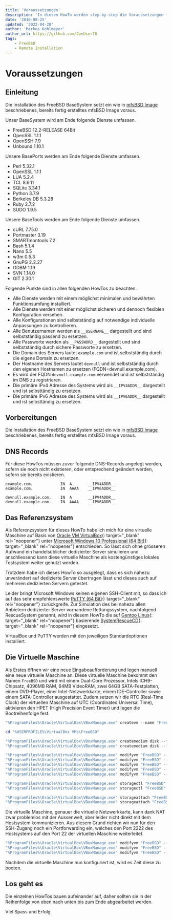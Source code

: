 ```yaml
---
title: 'Voraussetzungen'
description: 'In diesem HowTo werden step-by-step die Voraussetzungen für die Remote Installation des FreeBSD 64Bit BaseSystem auf einem dedizierten Server beschrieben.'
date: '2010-08-25'
updated: '2022-04-28'
author: 'Markus Kohlmeyer'
author_url: https://github.com/JoeUser78
tags:
    - FreeBSD
    - Remote Installation
---
```


# Voraussetzungen

## Einleitung

Die Installation des FreeBSD BaseSystem setzt ein wie in [mfsBSD Image](/howtos/freebsd/mfsbsd_image/) beschriebenes, bereits fertig erstelltes mfsBSD Image voraus.

Unser BaseSystem wird am Ende folgende Dienste umfassen.

- FreeBSD 12.2-RELEASE 64Bit
- OpenSSL 1.1.1
- OpenSSH 7.9
- Unbound 1.10.1

Unsere BasePorts werden am Ende folgende Dienste umfassen.

- Perl 5.32.1
- OpenSSL 1.1.1
- LUA 5.2.4
- TCL 8.6.11
- SQLite 3.34.1
- Python 3.7.9
- Berkeley DB 5.3.28
- Ruby 2.7.2
- SUDO 1.9.5

Unsere BaseTools werden am Ende folgende Dienste umfassen.

- cURL 7.75.0
- Portmaster 3.19
- SMARTmontools 7.2
- Bash 5.1.4
- Nano 5.5
- w3m 0.5.3
- GnuPG 2.2.27
- GDBM 1.19
- SVN 1.14.0
- GIT 2.30.1

Folgende Punkte sind in allen folgenden HowTos zu beachten.

- Alle Dienste werden mit einem möglichst minimalen und bewährten Funktionsumfang installiert.
- Alle Dienste werden mit einer möglichst sicheren und dennoch flexiblen Konfiguration versehen.
- Alle Konfigurationen sind selbstständig auf notwendige individuelle Anpassungen zu kontrollieren.
- Alle Benutzernamen werden als `__USERNAME__` dargestellt und sind selbstständig passend zu ersetzen.
- Alle Passworte werden als `__PASSWORD__` dargestellt und sind selbstständig durch sichere Passworte zu ersetzen.
- Die Domain des Servers lautet `example.com` und ist selbstständig durch die eigene Domain zu ersetzen.
- Der Hostname des Servers lautet `devnull` und ist selbstständig durch den eigenen Hostnamen zu ersetzen (FQDN=devnull.example.com).
- Es wird der FQDN `devnull.example.com` verwendet und ist selbstständig im DNS zu registrieren.
- Die primäre IPv4 Adresse des Systems wird als `__IPV4ADDR__` dargestellt und ist selbsttändig zu ersetzen.
- Die primäre IPv6 Adresse des Systems wird als `__IPV6ADDR__` dargestellt und ist selbsttändig zu ersetzen.

## Vorbereitungen

Die Installation des FreeBSD BaseSystem setzt ein wie in [mfsBSD Image](/howtos/freebsd/mfsbsd_image/) beschriebenes, bereits fertig erstelltes mfsBSD Image voraus.

## DNS Records

Für diese HowTos müssen zuvor folgende DNS-Records angelegt werden, sofern sie noch nicht existieren, oder entsprechend geändert werden, sofern sie bereits existieren.

``` dns-zone
example.com.            IN  A       __IPV4ADDR__
example.com.            IN  AAAA    __IPV6ADDR__

devnull.example.com.    IN  A       __IPV4ADDR__
devnull.example.com.    IN  AAAA    __IPV6ADDR__
```

## Das Referenzsystem

Als Referenzsystem für dieses HowTo habe ich mich für eine virtuelle Maschine auf Basis von [Oracle VM VirtualBox](https://www.virtualbox.org/){: target="_blank" rel="noopener"} unter [Microsoft Windows 10 Professional (64 Bit)](https://support.microsoft.com/products/windows){: target="_blank" rel="noopener"} entschieden. So lässt sich ohne grösseren Aufwand ein handelsüblicher dedizierter Server simulieren und anschliessend kann diese virtuelle Maschine als kostengünstiges lokales Testsystem weiter genutzt werden.

Trotzdem habe ich dieses HowTo so ausgelegt, dass es sich nahezu unverändert auf dedizierte Server übertragen lässt und dieses auch auf mehreren dedizierten Servern getestet.

Leider bringt Microsoft Windows keinen eigenen SSH-Client mit, so dass ich auf das sehr empfehlenswerte [PuTTY (64 Bit)](https://www.chiark.greenend.org.uk/~sgtatham/putty/){: target="_blank" rel="noopener"} zurückgreife. Zur Simulation des bei nahezu allen Anbietern dedizierter Server vorhandene Rettungssystem, nachfolgend RescueSystem genannt, wird in diesem HowTo die auf [Gentoo Linux](https://www.gentoo.org/){: target="_blank" rel="noopener"} basierende [SystemRescueCD](https://www.system-rescue.org/){: target="_blank" rel="noopener"} eingesetzt.

VirtualBox und PuTTY werden mit den jeweiligen Standardoptionen installiert.

## Die Virtuelle Maschine

Als Erstes öffnen wir eine neue Eingabeaufforderung und legen manuell eine neue virtuelle Maschine an. Diese virtuelle Maschine bekommt den Namen `FreeBSD` und wird mit einem Dual-Core Prozessor, Intels ICH9-Chipsatz, 4096MB RAM, 64MB VideoRAM, zwei 64GB SATA-Festplatten, einem DVD-Player, einer Intel-Netzwerkkarte, einem IDE-Controller sowie einem SATA-Controller ausgestattet. Zudem setzen wir die RTC (Real-Time Clock) der virtuellen Maschine auf UTC (Coordinated Universal Time), aktivieren den HPET (High Precision Event Timer) und legen die Bootreihenfolge fest.

``` powershell
"%ProgramFiles%\Oracle\VirtualBox\VBoxManage.exe" createvm --name "FreeBSD" --ostype FreeBSD_64 --register

cd "%USERPROFILE%\VirtualBox VMs\FreeBSD"

"%ProgramFiles%\Oracle\VirtualBox\VBoxManage.exe" createmedium disk --filename "FreeBSD1.vdi" --format VDI --size 64536
"%ProgramFiles%\Oracle\VirtualBox\VBoxManage.exe" createmedium disk --filename "FreeBSD2.vdi" --format VDI --size 64536

"%ProgramFiles%\Oracle\VirtualBox\VBoxManage.exe" modifyvm "FreeBSD" --firmware bios --cpus 2 --cpuexecutioncap 100 --cpuhotplug off
"%ProgramFiles%\Oracle\VirtualBox\VBoxManage.exe" modifyvm "FreeBSD" --chipset ICH9 --graphicscontroller vmsvga --audio none --usb off
"%ProgramFiles%\Oracle\VirtualBox\VBoxManage.exe" modifyvm "FreeBSD" --hwvirtex on --ioapic on --hpet on --rtcuseutc on --memory 4096 --vram 64
"%ProgramFiles%\Oracle\VirtualBox\VBoxManage.exe" modifyvm "FreeBSD" --nic1 nat --nictype1 82540EM --natnet1 "192.168/16" --cableconnected1 on
"%ProgramFiles%\Oracle\VirtualBox\VBoxManage.exe" modifyvm "FreeBSD" --boot1 dvd --boot2 disk --boot3 none --boot4 none

"%ProgramFiles%\Oracle\VirtualBox\VBoxManage.exe" storagectl "FreeBSD" --name "IDE Controller" --add ide --controller ICH6 --bootable on
"%ProgramFiles%\Oracle\VirtualBox\VBoxManage.exe" storagectl "FreeBSD" --name "SATA Controller" --add sata --controller IntelAHCI --portcount 4 --bootable on

"%ProgramFiles%\Oracle\VirtualBox\VBoxManage.exe" storageattach "FreeBSD" --storagectl "SATA Controller" --port 0 --device 0 --type hdd --medium "FreeBSD1.vdi"
"%ProgramFiles%\Oracle\VirtualBox\VBoxManage.exe" storageattach "FreeBSD" --storagectl "SATA Controller" --port 1 --device 0 --type hdd --medium "FreeBSD2.vdi"
```

Die virtuelle Maschine, genauer die virtuelle Netzwerkkarte, kann dank NAT zwar problemlos mit der Aussenwelt, aber leider nicht direkt mit dem Hostsystem kommunizieren. Aus diesem Grund richten wir nun für den SSH-Zugang noch ein Portforwarding ein, welches den Port 2222 des Hostsystems auf den Port 22 der virtuellen Maschine weiterleitet.

``` powershell
"%ProgramFiles%\Oracle\VirtualBox\VBoxManage.exe" modifyvm "FreeBSD" --natpf1 "VBoxSSH,tcp,,2222,,22"
"%ProgramFiles%\Oracle\VirtualBox\VBoxManage.exe" modifyvm "FreeBSD" --natpf1 "VBoxHTTP,tcp,,80,,80"
"%ProgramFiles%\Oracle\VirtualBox\VBoxManage.exe" modifyvm "FreeBSD" --natpf1 "VBoxHTTPS,tcp,,443,,443"
```

Nachdem die virtuelle Maschine nun konfiguriert ist, wird es Zeit diese zu booten.

## Los geht es

Die einzelnen HowTos bauen aufeinander auf, daher sollten sie in der Reihenfolge von oben nach unten bis zum Ende abgearbeitet werden.

Viel Spass und Erfolg
